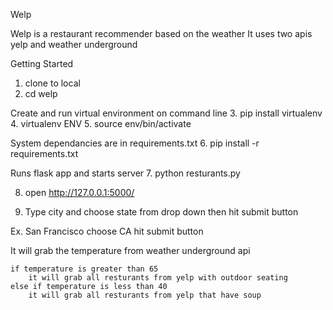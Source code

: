 
Welp 

Welp is a restaurant recommender based on the weather
It uses two apis yelp and weather underground 


Getting Started 

1. clone to local 
2. cd welp



Create and run virtual environment on command line
3. pip install virtualenv
4. virtualenv ENV
5. source env/bin/activate

System dependancies are in requirements.txt
6. pip install -r requirements.txt


Runs flask app and starts server
7. python resturants.py 

8. open http://127.0.0.1:5000/

9. Type city and choose state from drop down then hit submit button 
 
Ex. San Francisco choose CA hit submit button 

It will grab the temperature from weather underground api 

    if temperature is greater than 65
        it will grab all resturants from yelp with outdoor seating
    else if temperature is less than 40
        it will grab all resturants from yelp that have soup
        






